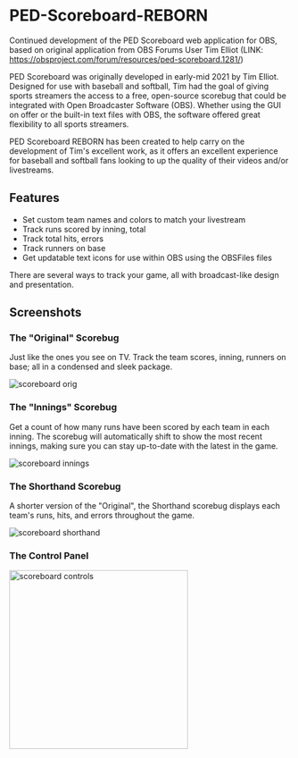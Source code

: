 # PED-Scoreboard-REBORN
Continued development of the PED Scoreboard web application for OBS, based on original application from OBS Forums User Tim Elliot (LINK: https://obsproject.com/forum/resources/ped-scoreboard.1281/)

PED Scoreboard was originally developed in early-mid 2021 by Tim Elliot. Designed for use with baseball and softball, Tim had the goal of giving sports streamers the access to a free, open-source scorebug that could be integrated with Open Broadcaster Software (OBS). Whether using the GUI on offer or the built-in text files with OBS, the software offered great flexibility to all sports streamers.

PED Scoreboard REBORN has been created to help carry on the development of Tim's excellent work, as it offers an excellent experience for baseball and softball fans looking to up the quality of their videos and/or livestreams.


## Features
- Set custom team names and colors to match your livestream
- Track runs scored by inning, total
- Track total hits, errors
- Track runners on base
- Get updatable text icons for use within OBS using the OBSFiles files


There are several ways to track your game, all with broadcast-like design and presentation.


## Screenshots
### The "Original" Scorebug
Just like the ones you see on TV. Track the team scores, inning, runners on base; all in a condensed and sleek package.

![scoreboard orig](https://user-images.githubusercontent.com/70206675/225097206-c34a8c2f-3501-4b00-86e7-31006c0c5591.png)

### The "Innings" Scorebug
Get a count of how many runs have been scored by each team in each inning. The scorebug will automatically shift to show the most recent innings, making sure you can stay up-to-date with the latest in the game.

![scoreboard innings](https://user-images.githubusercontent.com/70206675/225103029-f793292a-9ac9-444f-9d59-1cd4568ee5d7.png)

### The Shorthand Scorebug
A shorter version of the "Original", the Shorthand scorebug displays each team's runs, hits, and errors throughout the game.

![scoreboard shorthand](https://user-images.githubusercontent.com/70206675/225105509-359775b3-df35-477d-8e2f-0dc1b30149e7.png)

### The Control Panel

<img width="320" alt="scoreboard controls" src="https://user-images.githubusercontent.com/70206675/225106518-ea6cabf4-2416-4650-9684-f02cb145dc39.png">

